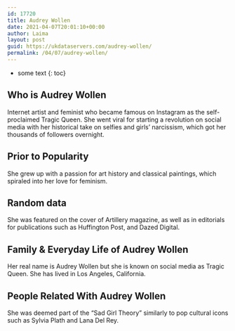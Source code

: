 ```yaml
---
id: 17720
title: Audrey Wollen
date: 2021-04-07T20:01:10+00:00
author: Laima
layout: post
guid: https://ukdataservers.com/audrey-wollen/
permalink: /04/07/audrey-wollen/
---
```


* some text
{: toc}


## Who is Audrey Wollen
                  
                  
                  
Internet artist and feminist who became famous on Instagram as the self-proclaimed Tragic Queen. She went viral for starting a revolution on social media with her historical take on selfies and girls&#8217; narcissism, which got her thousands of followers overnight.
                  
              
            
              
            
                
                
                
## Prior to Popularity
                  
                  
                  
She grew up with a passion for art history and classical paintings, which spiraled into her love for feminism.
                  
              
            
              
            
                
                
                
## Random data
                  
                  
                  
She was featured on the cover of Artillery magazine, as well as in editorials for publications such as Huffington Post, and Dazed Digital.
                  
              
            
              
            
                
                
                
## Family & Everyday Life of Audrey Wollen
                  
                  
                  
Her real name is Audrey Wollen but she is known on social media as Tragic Queen. She has lived in Los Angeles, California.
                  
              
            
              
            
                
                
                
## People Related With Audrey Wollen
                  
                  
                  
She was deemed part of the &#8220;Sad Girl Theory&#8221; similarly to pop cultural icons such as Sylvia Plath and Lana Del Rey.
                  
              
            
              
            
                
              
            
              
              
            
            
              
            
          
          
          